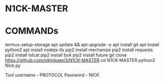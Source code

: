 # N1CK-MASTER

# COMMANDs

termux-setup-storage
apt update && apt upgrade -y
apt install git
apt install python2
apt install nodejs-lts
pip2 install mechanize
pip2 install requests
pip2 install lolcat
pip2 install bs4
pip2 install future
git clone https://github.com/nikhilpatel3/N1CK-MASTER
cd N1CK-MASTER
python2 Nick.py

Tool username - PROTOCOL
Password - NICK
